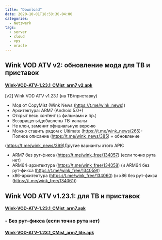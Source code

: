 ```yaml
---
title: "Download"
date: 2020-10-01T18:50:30-04:00
categories:
  - Netzwerk
tags:
  - server
  - cloud
  - vps
  - oracle
---
```


## Wink VOD ATV v2: обновление мода для ТВ и приставок

#### [Wink-VOD-ATV-1.23.1_CMist_arm7_v2.apk](https://github.com/sybdata/blog/blob/master/docs/Wink-VOD-ATV-1.23.1_CMist_arm7_v2.apk?raw=true)

[v2] Wink VOD ATV v1.23.1 (на ТВ/приставку)

- Мод от CopyMist (Wink News (https://t.me/wink_news))
- Архитектура: ARM7 (Android 5.0+)
- Открыт весь контент (с фильмами и пр.)
- Возвращены/добавлены ТВ-каналы
- Не клон, заменит официальную версию
- Можно ставить рядом с Ultimate
 (https://t.me/wink_news/265)- Полное описание (https://t.me/wink_news/385) + обновление

 (https://t.me/wink_news/399)Другие варианты этого APK:
- ARM7 без рут-фикса (https://t.me/wink_free/134057) (если точно рута нет)
- ARM64-архитектура (https://t.me/wink_free/134058) (и ARM64 без рут-фикса (https://t.me/wink_free/134059))
- x86-архитектура (https://t.me/wink_free/134060) (и x86 без рут-фикса (https://t.me/wink_free/134061))




## Wink VOD ATV v1.23.1: для ТВ и приставок 

#### [Wink-VOD-ATV-1.23.1_CMist_arm7.apk](https://github.com/sybdata/blog/blob/master/Wink-VOD-ATV-1.23.1_CMist_arm7.apk?raw=true)

### - Без рут-фикса (если точно рута нет)
#### [Wink-VOD-ATV-1.23.1_CMist_arm7_lite.apk](https://github.com/sybdata/blog/blob/master/Wink-VOD-ATV-1.23.1_CMist_arm7_lite.apk?raw=true)
